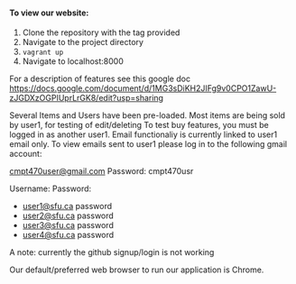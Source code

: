 #### To view our website:

1. Clone the repository with the tag provided
2. Navigate to the project directory
3. `vagrant up`
4. Navigate to localhost:8000

For a description of features see this google doc
https://docs.google.com/document/d/1MG3sDiKH2JIFg9v0CPO1ZawU-zJGDXzOGPIUprLrGK8/edit?usp=sharing

Several Items and Users have been pre-loaded. Most items are being sold by user1, for testing of edit/deleting
To test buy features, you must be logged in as another user1. Email functionaliy is currently linked to user1 email only. To view emails sent to user1 please 
log in to the following gmail account:

cmpt470user@gmail.com 
Password: cmpt470usr

Username:				Password:
* user1@sfu.ca		password
* user2@sfu.ca		password
* user3@sfu.ca		password
* user4@sfu.ca		password

A note: currently the github signup/login is not working

Our default/preferred web browser to run our application is Chrome.
